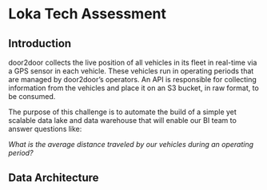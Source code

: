 # Loka Tech Assessment

## Introduction
door2door collects the live position of all vehicles in its fleet in real-time via a GPS sensor in each
vehicle. These vehicles run in operating periods that are managed by door2door’s operators. An API is
responsible for collecting information from the vehicles and place it on an S3 bucket, in raw format, to
be consumed.

The purpose of this challenge is to automate the build of a simple yet scalable data lake and data
warehouse that will enable our BI team to answer questions like:

*What is the average distance traveled by our vehicles during an operating period?*

## Data Architecture
